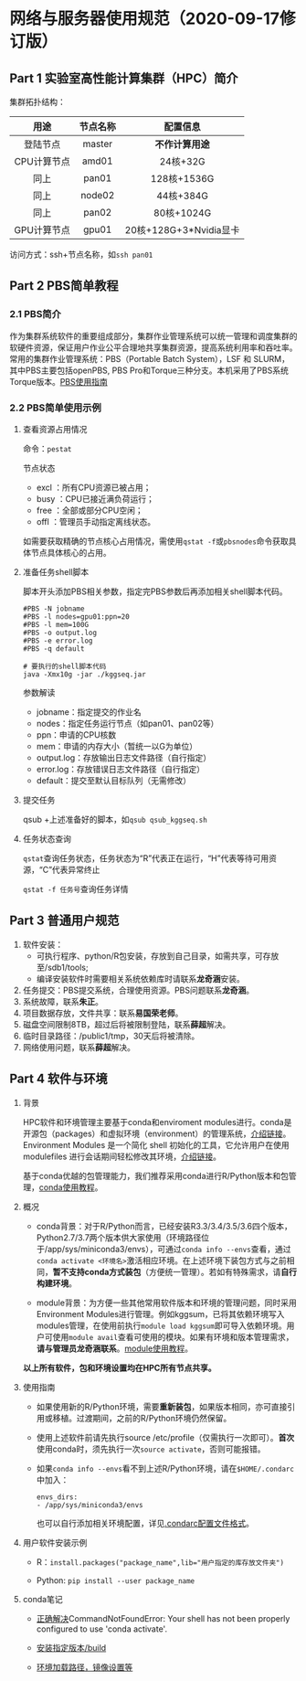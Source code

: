 # 网络与服务器使用规范（2020-09-17修订版）

## Part 1 实验室高性能计算集群（HPC）简介

集群拓扑结构：

用途|节点名称|配置信息
:---:|:--:|:---:
登陆节点|master|**不作计算用途**
CPU计算节点|amd01|24核+32G
同上|pan01|128核+1536G
同上|node02|44核+384G
同上|pan02|80核+1024G
GPU计算节点|gpu01|20核+128G+3*Nvidia显卡

访问方式：ssh+节点名称，如`ssh pan01`

## Part 2 PBS简单教程

### 2.1 PBS简介

作为集群系统软件的重要组成部分，集群作业管理系统可以统一管理和调度集群的软硬件资源，保证用户作业公平合理地共享集群资源，提高系统利用率和吞吐率。常用的集群作业管理系统：PBS（Portable Batch System），LSF 和 SLURM，其中PBS主要包括openPBS, PBS Pro和Torque三种分支。本机采用了PBS系统Torque版本。[PBS使用指南](http://web.snplife.com/oa/server/2019-10-13/wuzhou.pdf)

### 2.2 PBS简单使用示例

1. 查看资源占用情况

    命令：`pestat`

    节点状态

    * excl ：所有CPU资源已被占用；
    * busy ：CPU已接近满负荷运行；
    * free ：全部或部分CPU空闲；
    * offl ：管理员手动指定离线状态。

    如需要获取精确的节点核心占用情况，需使用`qstat -f`或`pbsnodes`命令获取具体节点具体核心的占用。 

2. 准备任务shell脚本

    脚本开头添加PBS相关参数，指定完PBS参数后再添加相关shell脚本代码。

    ```
    #PBS -N jobname
    #PBS -l nodes=gpu01:ppn=20
    #PBS -l mem=100G
    #PBS -o output.log
    #PBS -e error.log
    #PBS -q default

    # 要执行的shell脚本代码
    java -Xmx10g -jar ./kggseq.jar 
    ```

    参数解读

    * jobname：指定提交的作业名
    * nodes：指定任务运行节点（如pan01、pan02等）
    * ppn：申请的CPU核数
    * mem：申请的内存大小（暂统一以G为单位）
    * output.log：存放输出日志文件路径（自行指定）
    * error.log：存放错误日志文件路径（自行指定）
    * default：提交至默认目标队列（无需修改）

3. 提交任务

    qsub +上述准备好的脚本，如`qsub qsub_kggseq.sh`

4. 任务状态查询

    `qstat`查询任务状态，任务状态为“R”代表正在运行，“H”代表等待可用资源，“C”代表异常终止

    `qstat -f 任务号`查询任务详情

## Part 3 普通用户规范

1. 软件安装：
    * 可执行程序、python/R包安装，存放到自己目录，如需共享，可存放至/sdb1/tools; 
    * 编译安装软件时需要相关系统依赖库时请联系**龙奇涵**安装。
2. 任务提交：PBS提交系统，合理使用资源。PBS问题联系**龙奇涵**。
3. 系统故障，联系**朱正**。
4. 项目数据存放，文件共享：联系**易国荣老师**。
5. 磁盘空间限制8TB，超过后将被限制登陆，联系**薛超**解决。
6. 临时目录路径：/public1/tmp，30天后将被清除。
7. 网络使用问题，联系**薛超**解决。

## Part 4 软件与环境

1. 背景

    HPC软件和环境管理主要基于conda和enviroment modules进行。conda是开源包（packages）和虚拟环境（environment）的管理系统，[介绍链接](https://zhuanlan.zhihu.com/p/44398592)。
    Environment Modules 是一个简化 shell 初始化的工具，它允许用户在使用 modulefiles 进行会话期间轻松修改其环境，[介绍链接](https://zhuanlan.zhihu.com/p/50725572)。

    基于conda优越的包管理能力，我们推荐采用conda进行R/Python版本和包管理，[conda使用教程](https://zhuanlan.zhihu.com/p/44398592)。

2. 概况

    * conda背景：对于R/Python而言，已经安装R3.3/3.4/3.5/3.6四个版本，Python2.7/3.7两个版本供大家使用（环境路径位于/app/sys/miniconda3/envs），可通过`conda info --envs`查看，通过`conda activate <环境名>`激活相应环境。在上述环境下装包方式与之前相同，**暂不支持conda方式装包**（方便统一管理）。若如有特殊需求，请**自行构建环境**。

    * module背景：为方便一些其他常用软件版本和环境的管理问题，同时采用Environment Modules进行管理。例如kggsum，已将其依赖环境写入modules管理，在使用前执行``module load kggsum``即可导入依赖环境。用户可使用``module avail``查看可使用的模块。如果有环境和版本管理需求，**请与管理员龙奇涵联系**。[module使用教程](https://zhuanlan.zhihu.com/p/50725572)。

    **以上所有软件，包和环境设置均在HPC所有节点共享。**

3. 使用指南

    * 如果使用新的R/Python环境，需要**重新装包**，如果版本相同，亦可直接引用或移植。过渡期间，之前的R/Python环境仍然保留。

    * 使用上述软件前请先执行source /etc/profile（仅需执行一次即可）。**首次**使用conda时，须先执行一次`source activate`，否则可能报错。

    * 如果`conda info --envs`看不到上述R/Python环境，请在`$HOME/.condarc`中加入：

        ```
        envs_dirs:
        - /app/sys/miniconda3/envs
        ```
        也可以自行添加相关环境配置，详见[.condarc配置文件格式](https://www.jianshu.com/p/a5e9190b909c)。



4. 用户软件安装示例

    * R：`install.packages("package_name",lib="用户指定的库存放文件夹")`

    * Python: `pip install --user package_name`

5. conda笔记

    * [正确解决](https://blog.csdn.net/qq_33221533/article/details/100150534)CommandNotFoundError: Your shell has not been properly configured to use 'conda activate'.

    * [安装指定版本/build](https://blog.csdn.net/qq_34877350/article/details/79553818)

    * [环境加载路径，镜像设置等](https://www.jianshu.com/p/a5e9190b909c)



